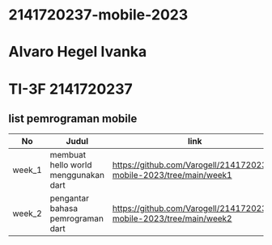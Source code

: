# 2141720237-mobile-2023
# Alvaro Hegel Ivanka
# TI-3F 2141720237
## list pemrograman mobile
|No|Judul|link|
|--|-----|----|
|week_1|membuat hello world menggunakan dart|https://github.com/Varogell/2141720237-mobile-2023/tree/main/week1| 
|week_2|pengantar bahasa pemrograman dart|https://github.com/Varogell/2141720237-mobile-2023/tree/main/week2|
